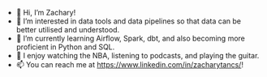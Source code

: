 - 👋 Hi, I’m Zachary!
- 👀 I’m interested in data tools and data pipelines so that data can be better utilised and understood.
- 🌱 I’m currently learning Airflow, Spark, dbt, and also becoming more proficient in Python and SQL.
- 💞️ I enjoy watching the NBA, listening to podcasts, and playing the guitar.
- 📫 You can reach me at https://www.linkedin.com/in/zacharytancs/!

<!---
zacharyt-cs/zacharyt-cs is a ✨ special ✨ repository because its `README.md` (this file) appears on your GitHub profile.
You can click the Preview link to take a look at your changes.
--->
